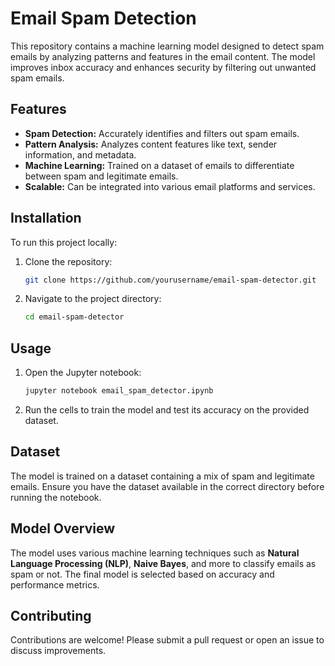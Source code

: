 # Email Spam Detection

This repository contains a machine learning model designed to detect spam emails by analyzing patterns and features in the email content. The model improves inbox accuracy and enhances security by filtering out unwanted spam emails.

## Features

- **Spam Detection:** Accurately identifies and filters out spam emails.
- **Pattern Analysis:** Analyzes content features like text, sender information, and metadata.
- **Machine Learning:** Trained on a dataset of emails to differentiate between spam and legitimate emails.
- **Scalable:** Can be integrated into various email platforms and services.

## Installation

To run this project locally:

1. Clone the repository:
    ```bash
    git clone https://github.com/yourusername/email-spam-detector.git
    ```
2. Navigate to the project directory:
    ```bash
    cd email-spam-detector
    ```

## Usage

1. Open the Jupyter notebook:
    ```bash
    jupyter notebook email_spam_detector.ipynb
    ```
2. Run the cells to train the model and test its accuracy on the provided dataset.

## Dataset

The model is trained on a dataset containing a mix of spam and legitimate emails. Ensure you have the dataset available in the correct directory before running the notebook.

## Model Overview

The model uses various machine learning techniques such as **Natural Language Processing (NLP)**, **Naive Bayes**, and more to classify emails as spam or not. The final model is selected based on accuracy and performance metrics.

## Contributing

Contributions are welcome! Please submit a pull request or open an issue to discuss improvements.

